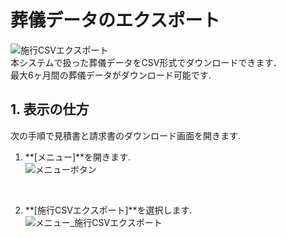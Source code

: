 # 葬儀データのエクスポート

 ![施行CSVエクスポート](../asset/image/download_orders/download_orders.png)
 <br>
本システムで扱った葬儀データをCSV形式でダウンロードできます．  
最大6ヶ月間の葬儀データがダウンロード可能です.


## 1. 表示の仕方  
次の手順で見積書と請求書のダウンロード画面を開きます.   

1. **[メニュー]**を開きます.   
 ![メニューボタン](../asset/image/download_orders/menu_button.png)
<br>

2. **[施行CSVエクスポート]**を選択します.  
 ![メニュー_施行CSVエクスポート](../asset/image/download_orders/menu_select_download_documents.png)
<br>